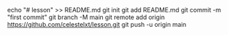 echo "# lesson" >> README.md
git init
git add README.md
git commit -m "first commit"
git branch -M main
git remote add origin https://github.com/celestelxt/lesson.git
git push -u origin main

<!---
celestelxt/celestelxt is a ✨ special ✨ repository because its `README.md` (this file) appears on your GitHub profile.
You can click the Preview link to take a look at your changes.
--->
